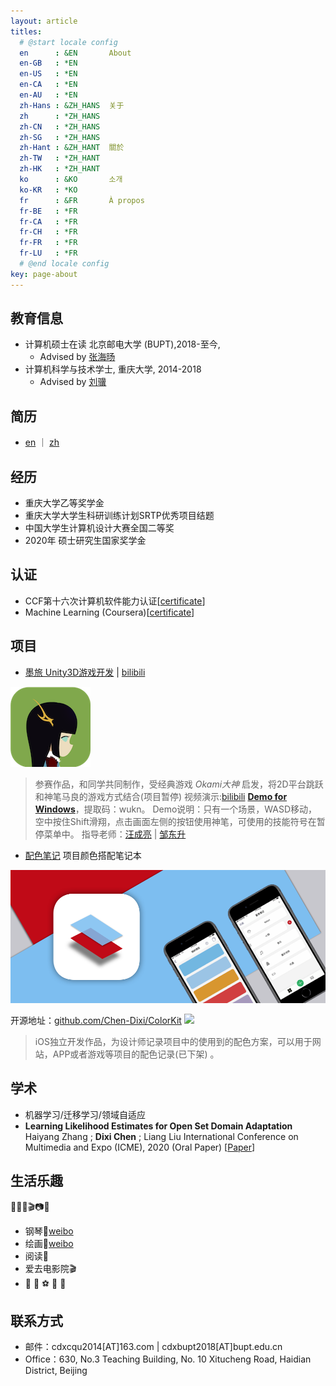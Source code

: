 ```yaml
---
layout: article
titles:
  # @start locale config
  en      : &EN       About
  en-GB   : *EN
  en-US   : *EN
  en-CA   : *EN
  en-AU   : *EN
  zh-Hans : &ZH_HANS  关于
  zh      : *ZH_HANS
  zh-CN   : *ZH_HANS
  zh-SG   : *ZH_HANS
  zh-Hant : &ZH_HANT  關於
  zh-TW   : *ZH_HANT
  zh-HK   : *ZH_HANT
  ko      : &KO       소개
  ko-KR   : *KO
  fr      : &FR       À propos
  fr-BE   : *FR
  fr-CA   : *FR
  fr-CH   : *FR
  fr-FR   : *FR
  fr-LU   : *FR
  # @end locale config
key: page-about
---
```


## 教育信息

- 计算机硕士在读 北京邮电大学 (BUPT),2018-至今, 
  - Advised by [张海旸](https://scs.bupt.edu.cn/info/1101/1368.htm)
- 计算机科学与技术学士, 重庆大学, 2014-2018
  - Advised by [刘骥](http://www.cs.cqu.edu.cn/info/1275/3902.htm)

## 简历
- [en](/assets/%E9%99%88%E5%B8%9D%E7%BE%B2-CV-en.pdf) ｜ [zh](/assets/%E9%99%88%E5%B8%9D%E7%BE%B2-CV-zh.pdf)

## 经历
- 重庆大学乙等奖学金
- 重庆大学大学生科研训练计划SRTP优秀项目结题
- 中国大学生计算机设计大赛全国二等奖
- 2020年 硕士研究生国家奖学金

## 认证
- CCF第十六次计算机软件能力认证[[certificate](/assets/CCF.png)]
- Machine Learning (Coursera)[[certificate](/assets/CourseraDUK49TMN2ZNS.pdf)]

## 项目

- [墨旅 Unity3D游戏开发](https://indienova.com/g/inkpower) | [bilibili](https://www.bilibili.com/video/av91933111)

<img with=100 src='/assets/icon_inkpower.png'>

>参赛作品，和同学共同制作，受经典游戏 *Okami大神* 启发，将2D平台跳跃和神笔马良的游戏方式结合(项目暂停) 视频演示:[bilibili](https://www.bilibili.com/video/av91933111)
[**Demo for Windows**](https://pan.baidu.com/s/1uWt7gUL3zNkafQa8RLcoHg)，提取码：wukn。
Demo说明：只有一个场景，WASD移动，空中按住Shift滑翔，点击画面左侧的按钮使用神笔，可使用的技能符号在暂停菜单中。
指导老师：[汪成亮](http://www.cs.cqu.edu.cn/info/1275/3817.htm) | [邹东升](http://www.cs.cqu.edu.cn/info/1275/3909.htm)

- [配色笔记](https://itunes.apple.com/cn/app/id1422973826) 项目颜色搭配笔记本

<img with=100 src='/assets/icon_colourNote.png'>

开源地址：[github.com/Chen-Dixi/ColorKit](https://github.com/Chen-Dixi/ColorKit)    ![](https://img.shields.io/github/stars/chen-dixi/colorkit.svg?style=social)

>iOS独立开发作品，为设计师记录项目中的使用到的配色方案，可以用于网站，APP或者游戏等项目的配色记录(已下架) 。

## 学术
- 机器学习/迁移学习/领域自适应
- **Learning Likelihood Estimates for Open Set Domain Adaptation**
Haiyang Zhang ; **Dixi Chen** ; Liang Liu
International Conference on Multimedia and Expo (ICME), 2020 (Oral Paper)
[[Paper](https://ieeexplore.ieee.org/document/9102713)]

## 生活乐趣
🏸️🎹🎵🎬📷
- 钢琴🎵[weibo](https://weibo.com/tv/v/Isty882F7?fid=1034:4467867056275483)
- 绘画🎨[weibo](https://photo.weibo.com/2626263585/wbphotos/large/mid/4444240257643142/pid/9c899a21ly1g9obbk01iij21kw16oe81)
- 阅读📖
- 爱去电影院🎬
- 🏸️ 🎱 ⚽️ 🏃 🐶

## 联系方式
- 邮件：cdxcqu2014[AT]163.com | cdxbupt2018[AT]bupt.edu.cn
- Office：630, No.3 Teaching Building, No. 10 Xitucheng Road, Haidian District, Beijing